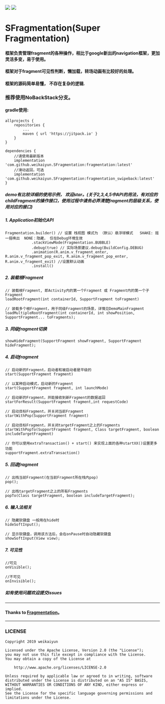 ![](https://img.shields.io/github/v/release/weikaiyun/EasyFragmentation.svg)
[![](https://jitpack.io/v/weikaiyun/EasyFragmentation.svg)](https://jitpack.io/#weikaiyun/EasyFragmentation)
# SFragmentation(Super Fragmentation)


#### 框架负责管理fragment的各种操作，相比于google新出的navigation框架，更加灵活多变，易于使用。
#### 框架对于fragment可见性判断，懒加载，转场动画有比较好的处理。
#### 框架的源码简单易懂， 不存在复杂的逻辑.

### 推荐使用NoBackStack分支。

#### gradle使用:

```
allprojects {
	repositories {
		...
		maven { url 'https://jitpack.io' }
	}
}
```
```
dependencies {
	//请使用最新版本
	implementation 'com.github.weikaiyun.SFragmentation:fragmentation:latest'
	//滑动返回，可选
	implementation 'com.github.weikaiyun.SFragmentation:fragmentation_swipeback:latest'
}
```
##### demo有比较详细的使用示例， 欢迎star。(关于2,3,4,5中API的用法，有对应的childFragment的操作接口，使用过程中请务必弄清楚fragment的层级关系，使用对应的接口)

##### 1. Application初始化API

```
Fragmentation.builder() // 设置 栈视图 模式为 （默认）悬浮球模式   SHAKE: 摇一摇唤出  NONE：隐藏， 仅在Debug环境生效
            .stackViewMode(Fragmentation.BUBBLE)
            .debug(true) // 实际场景建议.debug(BuildConfig.DEBUG)
            .animation(R.anim.v_fragment_enter, R.anim.v_fragment_pop_exit, R.anim.v_fragment_pop_enter, R.anim.v_fragment_exit) //设置默认动画
            .install()
```

##### 2. 装载根Fragment
```
// 装载根Fragment, 即Activity内的第一个Fragment 或 Fragment内的第一个子Fragment
loadRootFragment(int containerId, SupportFragment toFragment)

// 装载多个根Fragment，用于同级Fragment的场景，详情见DemoMainFragment
loadMultipleRootFragment(int containerId, int showPosition, SupportFragment... toFragments);

```

##### 3. 同级fragment切换

```
showHideFragment(SupportFragment showFragment, SupportFragment hideFragment);
```

##### 4. 启动fragment
```
// 启动新的Fragment，启动者和被启动者是平级的
start(SupportFragment fragment)

// 以某种启动模式，启动新的Fragment
start(SupportFragment fragment, int launchMode)

// 启动新的Fragment，并能接收到新Fragment的数据返回
startForResult(SupportFragment fragment,int requestCode)

// 启动目标Fragment，并关闭当前Fragment
startWithPop(SupportFragment fragment)

// 启动目标Fragment，并关闭targetFragment之上的Fragments
startWithPopTo(SupportFragment fragment, Class targetFragment, boolean includeTargetFragment)

// 你可以使用extraTransaction() + start() 来实现上面的各种startXX()设置更多功能
supportFragment.extraTransaction()

```

##### 5. 回退fragment
```
// 出栈当前Fragment(在当前Fragment所在栈内pop)
pop();

// 出栈targetFragment之上的所有Fragments
popTo(Class targetFragment, boolean includeTargetFragment);

```

##### 6. 输入法相关
```
// 隐藏软键盘 一般用在hide时
hideSoftInput();

// 显示软键盘，调用该方法后，会在onPause时自动隐藏软键盘
showSoftInput(View view);

```

##### 7. 可见性
```
//可见
onVisible();

//不可见
onInvisible();

```

#####  如有使用问题欢迎提交issues


***
#### Thanks to [Fragmentation](https://github.com/YoKeyword/Fragmentation)。
***
### LICENSE
```
Copyright 2019 weikaiyun

Licensed under the Apache License, Version 2.0 (the "License");
you may not use this file except in compliance with the License.
You may obtain a copy of the License at

    http://www.apache.org/licenses/LICENSE-2.0

Unless required by applicable law or agreed to in writing, software
distributed under the License is distributed on an "AS IS" BASIS,
WITHOUT WARRANTIES OR CONDITIONS OF ANY KIND, either express or implied.
See the License for the specific language governing permissions and
limitations under the License.
```
